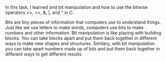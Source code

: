 In this task, I learned and bit manipulation and how to use the bitwise operators >>, <<, &, |, and ^ in C.

Bits are tiny pieces of information that computers use to understand things. Just like we use letters to make words, computers use bits to make numbers and other information. Bit manipulation is like playing with building blocks. You can take blocks apart and put them back together in different ways to make new shapes and structures. Similary, with bit manipulation you can take apart numbers made up of bits and put them back together in different ways to get different results
